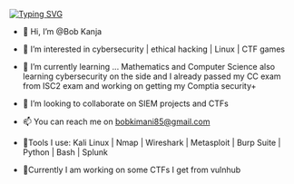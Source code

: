 [![Typing SVG](https://readme-typing-svg.demolab.com/?lines=Cybersecurity%20and%20Ai)](https://git.io/typing-svg)


- 👋 Hi, I’m @Bob Kanja
- 👀 I’m interested in cybersecurity | ethical hacking | Linux | CTF games
- 🌱 I’m currently learning ... Mathematics and Computer Science also learning cybersecurity on the side and I already passed my CC exam from ISC2 exam and working on getting my Comptia security+
- 💞️ I’m looking to collaborate on SIEM projects and CTFs 
- 📫 You can reach me on bobkimani85@gmail.com  
- 🔧Tools I use:
Kali Linux | Nmap | Wireshark | Metasploit | Burp Suite | Python | Bash | Splunk

- 🚩Currently I am working on some CTFs I get from vulnhub
<!---
kxnja/kxnja is a ✨ special ✨ repository because its `README.md` (this file) appears on your GitHub profile.
You can click the Preview link to take a look at your changes.
--->
